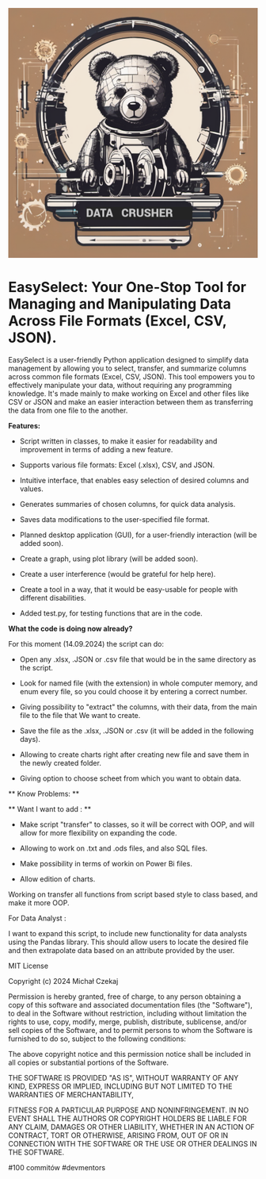 ![EasySelect Logo](https://github.com/czekem/excel_love/blob/main/pixlr-image-generator-46f2ae5b-fb37-4850-831a-11cb0893e6a6-fotor-202405081218.png)



# EasySelect: Your One-Stop Tool for Managing and Manipulating Data Across File Formats (Excel, CSV, JSON).


EasySelect is a user-friendly Python application designed to simplify data management by allowing you to select, transfer, and summarize columns across common file formats (Excel, CSV, JSON). This tool empowers you to effectively manipulate your data, without requiring any programming knowledge. It's made mainly to make working on Excel and other files like CSV or JSON and make an easier interaction between them as transferring the data
from one file to the another.


**Features:**

* Script written in classes, to make it easier for readability and improvement in terms of adding a new feature.

* Supports various file formats: Excel (.xlsx), CSV, and JSON.

* Intuitive interface, that enables easy selection of desired columns and values.

* Generates summaries of chosen columns, for quick data analysis.

* Saves data modifications to the user-specified file format.

* Planned desktop application (GUI), for a user-friendly interaction (will be added soon).

* Create a graph, using plot library (will be added soon).

* Create a user interference (would be grateful for help here).

* Create a tool in a way, that it would be easy-usable for people with different disabilities.

* Added test.py, for testing functions that are in the code.


**What the code is doing now already?**


For this moment (14.09.2024) the script can do:

* Open any .xlsx, .JSON or .csv file that would be in the same directory as the script.

* Look for named file (with the extension) in whole computer memory, and enum every file, so you could choose it by entering a correct number.

* Giving possibility to "extract" the columns, with their data, from the main file to the file that We want to create.

* Save the file as the .xlsx, .JSON or .csv (it will be added in the following days).

* Allowing to create charts right after creating new file and save them in the newly created folder.

* Giving option to choose scheet from which you want to obtain data.

** Know Problems: **




** Want I want to add : **

* Make script "transfer" to classes, so it will be correct with OOP, and will allow for more flexibility on expanding the code.

* Allowing to work on .txt and .ods files, and also SQL files.

* Make possibility in terms of workin on Power Bi files.

* Allow edition of charts.



Working on transfer all functions from script based style to class based, and make it more OOP.


For Data Analyst :

   I want to expand this script, to include new functionality for data analysts using the Pandas library. 
   This should allow users to locate the desired file and then extrapolate data based on an attribute provided by the user.



MIT License

Copyright (c) 2024 Michał Czekaj

Permission is hereby granted, free of charge, to any person obtaining a copy
of this software and associated documentation files (the "Software"), to deal
in the Software without restriction, including without limitation the rights
to use, copy, modify, merge, publish, distribute, sublicense, and/or sell
copies of the Software, and to permit persons to whom the Software is
furnished to do so, subject to the following conditions:

The above copyright notice and this permission notice shall be included in all
copies or substantial portions of the Software.

THE SOFTWARE IS PROVIDED "AS IS", WITHOUT WARRANTY OF ANY KIND, EXPRESS OR
IMPLIED, INCLUDING BUT NOT LIMITED TO THE WARRANTIES OF MERCHANTABILITY,


FITNESS FOR A PARTICULAR PURPOSE AND NONINFRINGEMENT. IN NO EVENT SHALL THE
AUTHORS OR COPYRIGHT HOLDERS BE LIABLE FOR ANY CLAIM, DAMAGES OR OTHER
LIABILITY, WHETHER IN AN ACTION OF CONTRACT, TORT OR OTHERWISE, ARISING FROM,
OUT OF OR IN CONNECTION WITH THE SOFTWARE OR THE USE OR OTHER DEALINGS IN THE
SOFTWARE.
  
#100 commitów #devmentors
